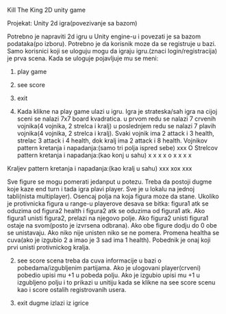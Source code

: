 Kill The King 2D unity game



Projekat: Unity 2d igra(povezivanje sa bazom)

Potrebno je napraviti 2d igru u Unity engine-u i povezati je sa bazom podataka(po izboru).
Potrebno je da korisnik moze da se registruje u bazi.
Samo korisnici koji se uloguju mogu da igraju igru.(znaci login/registracija) je prva scena.
Kada se uloguje pojavljuje mu se meni:
1. play game
2. see score
3. exit

1. Kada klikne na play game ulazi u igru.
Igra je strateska/sah igra na cijoj sceni se nalazi 7x7 board kvadratica.
u prvom redu se nalazi 7 crvenih vojnika(4 vojnika, 2 strelca i kralj) u poslednjem redu se nalazi 7 plavih vojnika(4 vojnika, 2 strelca i kralj).
Svaki vojnik ima 2 attack i 3 health, strelac 3 attack i 4 health, dok kralj ima 2 attack i 8 health.
Vojnikov pattern kretanja i napadanja:(samo tri polja ispred sebe)
xxx
 O
Strelcov pattern kretanja i napadanja:(kao konj u sahu)
 x   x
x     x
   o
x     x
 x   x

Kraljev pattern kretanja i napadanja:(kao kralj u sahu)
xxx
xox
xxx

Sve figure se mogu pomerati jedanput u potezu. Treba da postoji dugme koje kaze end turn i tada igra plavi player.
Sve je u lokalu na jednoj tabli(nista multiplayer).
Osencaj polja na koja figura moze da stane.
Ukoliko je protivnicka figura u range-u playerove desava se bitka:
figura1 atk se oduzima od figura2 health i figura2 atk se oduzima od figura1 atk.
Ako figura1 unisti figura2, prelazi na njegovo polje. Ako figura2 unisti figura1 ostaje na svom(posto je izvrsena odbrana).
Ako obe figure dodju do 0 obe se unistavaju. Ako niko nije unisten niko se ne pomera.
Promena healtha se cuva(ako je izgubio 2 a imao je 3 sad ima 1 health).
Pobednik je onaj koji prvi unisti protivnickog kralja.

2. see score scena treba da cuva informacije u bazi o pobedama/izgubljenim partijama.
Ako je ulogovani player(crveni) pobedio upisi mu +1 u pobeda polju.
Ako je izgubio upisi mu +1 u izgubljeno polju i to prikazi u unitiju kada se klikne na see score scenu kao i score ostalih registrovanih usera.

3. exit dugme izlazi iz igrice
